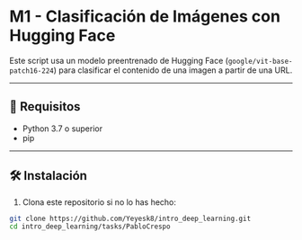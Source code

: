 # M1 - Clasificación de Imágenes con Hugging Face

Este script usa un modelo preentrenado de Hugging Face (`google/vit-base-patch16-224`) para clasificar el contenido de una imagen a partir de una URL.

---

## 🧰 Requisitos

- Python 3.7 o superior
- pip

---

## 🛠️ Instalación

1. Clona este repositorio si no lo has hecho:

```bash
git clone https://github.com/Yeyesk8/intro_deep_learning.git
cd intro_deep_learning/tasks/PabloCrespo


